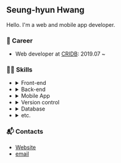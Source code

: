 ## Seung-hyun Hwang

Hello. I'm a web and mobile app developer.

### 💼 Career

- Web developer at [CRIDB](https://spots.school): 2019.07 ~

### 👨‍💻 Skills

<ul>
  <li>
    <details>
    <summary>Front-end</summary>
    <ul>
      <li>HTML</li>
      <li>CSS</li>
      <li>SCSS</li>
      <li>JavaScript</li>
      <li>TypeScript</li>
      <li>React</li>
      <ul>
        <li>React with TypeScript</li>  
      <ul>
    </ul>
    </details>
  </li>
  <li>
  <details>
 <summary>Back-end</summary>
  <ul>
  <li>PHP</li>
  <li>NodeJS
  <ul>
  <li>NextJS</li>
  </ul>
  </li>
  </ul>
  </li>
  </details>
  <li>
  <details>
  <summary>Mobile App</summary>
  <ul>
  <li>React Native
  <ul>
  <li>React Native with TypeScript</li>
  </ul>
  </li>
  </ul>
  </details>
  </li>
  <li>
  <details>
<summary>Version control</summary>
  <ul>
  <li>Git
  <ul>
  <li>Git flow</li>
  </ul>
  </li>
  <li>Collaborate with Github</li>
  </ul>
  </details>
  </li>
  <li>
 <details>
 <summary>Database</summary>
  <ul>
  <li>MySQL</li>
  <li>SQLite</li>
  </ul>
  </details>
  </li>
  <li>
  <details>
 <summary>etc.</summary>
  <ul>
  <li>C</li>
  <li>R</li>
  <li>Perl</li>
  <li>Python</li>
  </ul>
  </details>
  </li>
</ul>

### 📬 Contacts

- <a href="http://dev.hsh.kr" target="_blank">Website</a>
- <a href="mailto:dev@hsh.kr">email</a>
